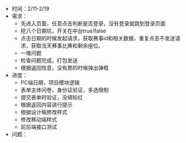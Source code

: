 - 时间：2/11-2/19
- 需求：
  - 先进入页面，任意点击判断是否登录，没有登录就跳到登录页面
  - 挖八个日期坑，开关在中台true/false
  - 点击日期的时候发起请求，获取赛事id和相关数据，重复点击不发送请求，获取当天赛事比赛和剩余座位。
  - 一堆问题
  - 检查问题完成，打包发送
  - 根据返回信息，没有票的时候弹出弹框
- 进度：
  - PC端日期，项目模块逻辑
  - 表单主体问卷，身份证验证，多选限制
  - 提交表单时验证，没填标红
  - 根据返回内容进行提示
  - 根据设计稿修改样式
  - 修改移动端样式
  - 前后端接口测试
- 问题：
